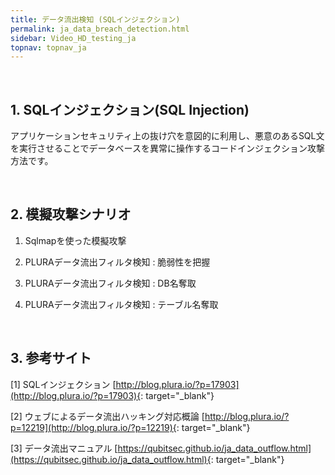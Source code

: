 ```yaml
---
title: データ流出検知 (SQLインジェクション)
permalink: ja_data_breach_detection.html
sidebar: Video_HD_testing_ja
topnav: topnav_ja
---
```


<!-- <style>.embed-container { position: relative; padding-bottom: 56.25%; height: 0; overflow: hidden; max-width: 100%; } .embed-container iframe, .embed-container object, .embed-container embed { position: absolute; top: 0; left: 0; width: 100%; height: 100%; }</style><div class='embed-container'><iframe src='https://www.youtube.com/embed/Qp-JbyZ_G1k' frameborder='0' allowfullscreen></iframe></div> -->

<br />

## 1. SQLインジェクション(SQL Injection)

アプリケーションセキュリティ上の抜け穴を意図的に利用し、悪意のあるSQL文を実行させることでデータベースを異常に操作するコードインジェクション攻撃方法です。

<br />

## 2. 模擬攻撃シナリオ
  
  1) Sqlmapを使った模擬攻撃

  2) PLURAデータ流出フィルタ検知 : 脆弱性を把握
  
  3) PLURAデータ流出フィルタ検知 : DB名奪取
  
  4) PLURAデータ流出フィルタ検知 : テーブル名奪取

<br />

## 3. 参考サイト

  [1] SQLインジェクション [http://blog.plura.io/?p=17903](http://blog.plura.io/?p=17903){: target="_blank"}
  
  [2] ウェブによるデータ流出ハッキング対応概論 [http://blog.plura.io/?p=12219](http://blog.plura.io/?p=12219){: target="_blank"}
  
  [3] データ流出マニュアル [https://qubitsec.github.io/ja_data_outflow.html](https://qubitsec.github.io/ja_data_outflow.html){: target="_blank"}

  